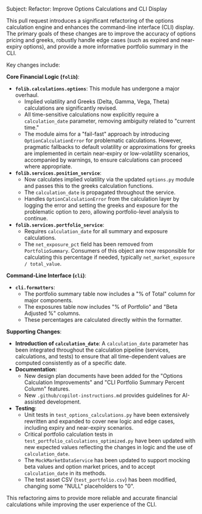 Subject: Refactor: Improve Options Calculations and CLI Display

This pull request introduces a significant refactoring of the options calculation engine and enhances the command-line interface (CLI) display. The primary goals of these changes are to improve the accuracy of options pricing and greeks, robustly handle edge cases (such as expired and near-expiry options), and provide a more informative portfolio summary in the CLI.

Key changes include:

**Core Financial Logic (`folib`)**:

*   **`folib.calculations.options`**: This module has undergone a major overhaul.
    *   Implied volatility and Greeks (Delta, Gamma, Vega, Theta) calculations are significantly revised.
    *   All time-sensitive calculations now explicitly require a `calculation_date` parameter, removing ambiguity related to "current time."
    *   The module aims for a "fail-fast" approach by introducing `OptionCalculationError` for problematic calculations. However, pragmatic fallbacks to default volatility or approximations for greeks are implemented in certain near-expiry or low-volatility scenarios, accompanied by warnings, to ensure calculations can proceed where appropriate.
*   **`folib.services.position_service`**:
    *   Now calculates implied volatility via the updated `options.py` module and passes this to the greeks calculation functions.
    *   The `calculation_date` is propagated throughout the service.
    *   Handles `OptionCalculationError` from the calculation layer by logging the error and setting the greeks and exposure for the problematic option to zero, allowing portfolio-level analysis to continue.
*   **`folib.services.portfolio_service`**:
    *   Requires `calculation_date` for all summary and exposure calculations.
    *   The `net_exposure_pct` field has been removed from `PortfolioSummary`. Consumers of this object are now responsible for calculating this percentage if needed, typically `net_market_exposure / total_value`.

**Command-Line Interface (`cli`)**:

*   **`cli.formatters`**:
    *   The portfolio summary table now includes a "% of Total" column for major components.
    *   The exposures table now includes "% of Portfolio" and "Beta Adjusted %" columns.
    *   These percentages are calculated directly within the formatter.

**Supporting Changes**:

*   **Introduction of `calculation_date`**: A `calculation_date` parameter has been integrated throughout the calculation pipeline (services, calculations, and tests) to ensure that all time-dependent values are computed consistently as of a specific date.
*   **Documentation**:
    *   New design plan documents have been added for the "Options Calculation Improvements" and "CLI Portfolio Summary Percent Column" features.
    *   New `.github/copilot-instructions.md` provides guidelines for AI-assisted development.
*   **Testing**:
    *   Unit tests in `test_options_calculations.py` have been extensively rewritten and expanded to cover new logic and edge cases, including expiry and near-expiry scenarios.
    *   Critical portfolio calculation tests in `test_portfolio_calculations_optimized.py` have been updated with new expected values reflecting the changes in logic and the use of `calculation_date`.
    *   The `MockMarketDataService` has been updated to support mocking beta values and option market prices, and to accept `calculation_date` in its methods.
    *   The test asset CSV (`test_portfolio.csv`) has been modified, changing some "NULL" placeholders to "0".

This refactoring aims to provide more reliable and accurate financial calculations while improving the user experience of the CLI.
